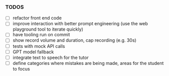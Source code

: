 ### TODOS
- [ ] refactor front end code
- [ ] improve interaction with better prompt engineering (use the web playground tool to iterate quickly)
- [ ] have tooling run on commit
- [ ] show record volume and duration, cap recording (e.g. 30s)
- [ ] tests with mock API calls
- [ ] GPT model fallback
- [ ] integrate text to speech for the tutor
- [ ] define categories where mistakes are being made, areas for the student to focus
